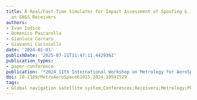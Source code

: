 ```yaml
---
title: A Real/Fast-Time Simulator for Impact Assessment of Spoofing & Jamming Attacks
  on GNSS Receivers
authors:
- Ivan Iudice
- Domenico Pascarella
- Gianluca Corraro
- Giovanni Cuciniello
date: '2024-01-01'
publishDate: '2025-07-21T11:47:11.442936Z'
publication_types:
- paper-conference
publication: '*2024 11th International Workshop on Metrology for AeroSpace (MetroAeroSpace)*'
doi: 10.1109/MetroAeroSpace61015.2024.10591529
tags:
- Global navigation satellite system;Conferences;Receivers;Metrology;Physical layer;Security;Jamming
---
```

